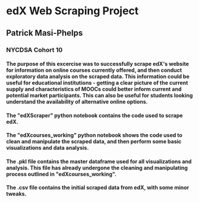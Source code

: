 # edX Web Scraping Project

## Patrick Masi-Phelps
### NYCDSA Cohort 10

#### The purpose of this excercise was to successfully scrape edX's website for information on online courses currently offered, and then conduct exploratory data analysis on the scraped data. This information could be useful for educational institutions - getting a clear picture of the current supply and characteristics of MOOCs could better inform current and potential market participants. This can also be useful for students looking understand the availability of alternative online options.

#### The "edXScraper" python notebook contains the code used to scrape edX.
#### The "edXcourses_working" python notebook shows the code used to clean and manipulate the scraped data, and then perform some basic visualizations and data analysis. 
#### The .pkl file contains the master dataframe used for all visualizations and analysis. This file has already undergone the cleaning and manipulating process outlined in "edXcourses_working".
#### The .csv file contains the initial scraped data from edX, with some minor tweaks.

